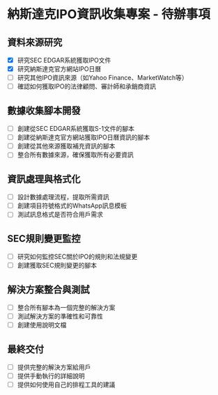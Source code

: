 # 納斯達克IPO資訊收集專案 - 待辦事項

## 資料來源研究
- [x] 研究SEC EDGAR系統獲取IPO文件
- [x] 研究納斯達克官方網站IPO日曆
- [ ] 研究其他IPO資訊來源（如Yahoo Finance、MarketWatch等）
- [ ] 確認如何獲取IPO的法律顧問、審計師和承銷商資訊

## 數據收集腳本開發
- [ ] 創建從SEC EDGAR系統獲取S-1文件的腳本
- [ ] 創建從納斯達克官方網站獲取IPO日曆資訊的腳本
- [ ] 創建從其他來源獲取補充資訊的腳本
- [ ] 整合所有數據來源，確保獲取所有必要資訊

## 資訊處理與格式化
- [ ] 設計數據處理流程，提取所需資訊
- [ ] 創建項目符號格式的WhatsApp訊息模板
- [ ] 測試訊息格式是否符合用戶需求

## SEC規則變更監控
- [ ] 研究如何監控SEC關於IPO的規則和法規變更
- [ ] 創建獲取SEC規則變更的腳本

## 解決方案整合與測試
- [ ] 整合所有腳本為一個完整的解決方案
- [ ] 測試解決方案的準確性和可靠性
- [ ] 創建使用說明文檔

## 最終交付
- [ ] 提供完整的解決方案給用戶
- [ ] 提供手動執行的詳細說明
- [ ] 提供如何使用自己的排程工具的建議
